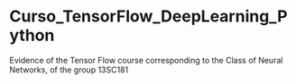 # Curso_TensorFlow_DeepLearning_Python
Evidence of the Tensor Flow course corresponding to the Class of Neural Networks, of the group 13SC181 
